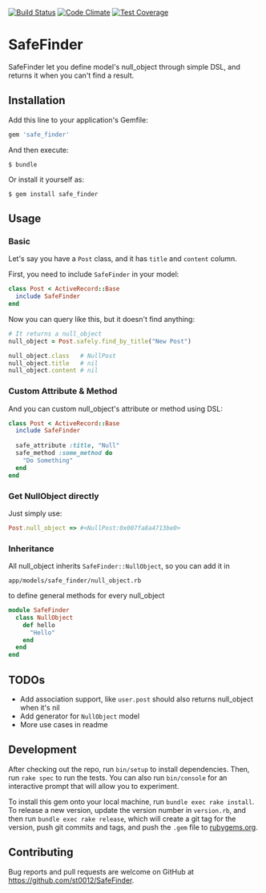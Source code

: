 [![Build Status](https://travis-ci.org/st0012/SafeFinder.svg)](https://travis-ci.org/st0012/SafeFinder)
[![Code Climate](https://codeclimate.com/github/st0012/SafeFinder/badges/gpa.svg)](https://codeclimate.com/github/st0012/SafeFinder)
[![Test Coverage](https://codeclimate.com/github/st0012/SafeFinder/badges/coverage.svg)](https://codeclimate.com/github/st0012/SafeFinder/coverage)
# SafeFinder

SafeFinder let you define model's null_object through simple DSL, and returns it when you can't find a result.

## Installation

Add this line to your application's Gemfile:

```ruby
gem 'safe_finder'
```

And then execute:

    $ bundle

Or install it yourself as:

    $ gem install safe_finder

## Usage

### Basic
Let's say you have a `Post` class, and it has `title` and `content` column.

First, you need to include `SafeFinder` in your model:

```ruby
class Post < ActiveRecord::Base
  include SafeFinder
end
```

Now you can query like this, but it doesn't find anything:

```ruby
# It returns a null_object
null_object = Post.safely.find_by_title("New Post")

null_object.class   # NullPost
null_object.title   # nil
null_object.content # nil
```

### Custom Attribute & Method

And you can custom null_object's attribute or method using DSL:

```ruby
class Post < ActiveRecord::Base
  include SafeFinder
  
  safe_attribute :title, "Null"
  safe_method :some_method do
    "Do Something"
  end
end
```

### Get NullObject directly

Just simply use:
```ruby
Post.null_object => #<NullPost:0x007fa8a4713be0>
```

### Inheritance

All null_object inherits `SafeFinder::NullObject`, so you can add it in

```
app/models/safe_finder/null_object.rb
```

to define general methods for every null_object

```ruby
module SafeFinder
  class NullObject
    def hello
      "Hello"
    end
  end
end
```


## TODOs

- Add association support, like `user.post` should also returns null_object when it's nil
- Add generator for `NullObject` model
- More use cases in readme

## Development

After checking out the repo, run `bin/setup` to install dependencies. Then, run `rake spec` to run the tests. You can also run `bin/console` for an interactive prompt that will allow you to experiment.

To install this gem onto your local machine, run `bundle exec rake install`. To release a new version, update the version number in `version.rb`, and then run `bundle exec rake release`, which will create a git tag for the version, push git commits and tags, and push the `.gem` file to [rubygems.org](https://rubygems.org).

## Contributing

Bug reports and pull requests are welcome on GitHub at https://github.com/st0012/SafeFinder.

